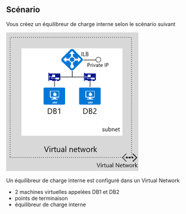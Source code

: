 ## Scénario

Vous créez un équilibreur de charge interne selon le scénario suivant

![IMAGE DESCRIPTIVE](./media/load-balancer-get-started-ilb-scenario-include/figure1.png)

Un équilibreur de charge interne est configuré dans un Virtual Network 
- 2 machines virtuelles appelées DB1 et DB2<BR> 
- points de terminaison <BR> 
- équilibreur de charge interne<BR>

<!----HONumber=AcomDC_1223_2015-->